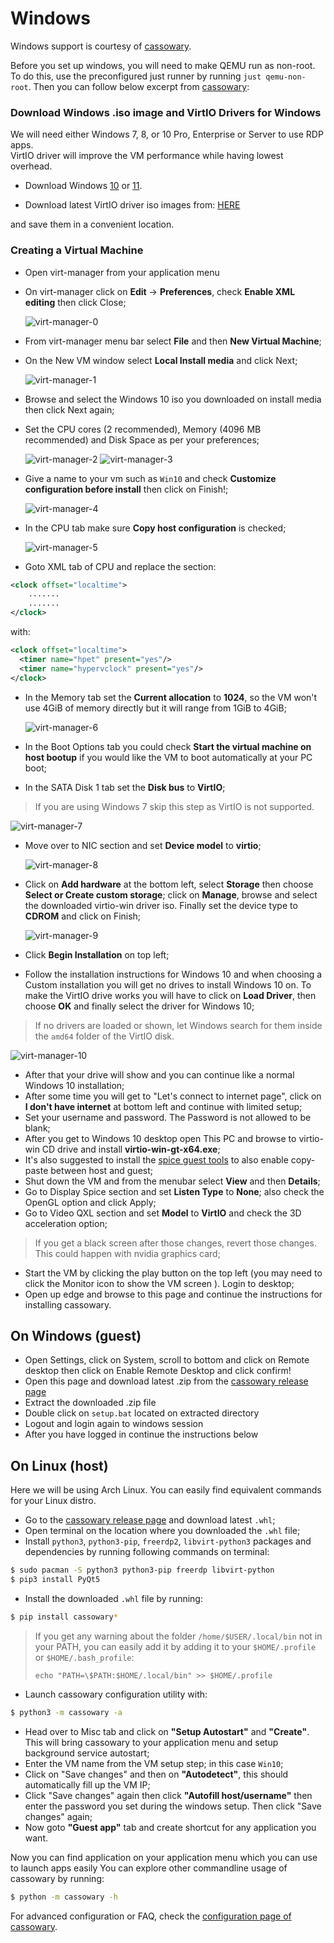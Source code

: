 # Windows

Windows support is courtesy of [cassowary](https://github.com/casualsnek/cassowarys).

Before you set up windows, you will need to make QEMU run as non-root. To do this, use the preconfigured just runner by running `just qemu-non-root`. Then you can follow below excerpt from [cassowary](https://github.com/casualsnek/cassowary):
### Download Windows .iso image and VirtIO Drivers for Windows

We will need either Windows 7, 8, or 10 Pro, Enterprise or Server to use RDP apps.  
VirtIO driver will improve the VM performance while having lowest overhead.

- Download Windows [10](https://www.microsoft.com/en-us/software-download/windows10) or [11](https://www.microsoft.com/software-download/windows11).

- Download latest VirtIO driver iso images from: [HERE](https://fedorapeople.org/groups/virt/virtio-win/direct-downloads/stable-virtio/virtio-win.iso)

and save them in a convenient location.

### Creating a Virtual Machine

- Open virt-manager from your application menu

- On virt-manager click on **Edit** -> **Preferences**, check **Enable XML editing** then click Close;  
  
  <img src="https://github.com/casualsnek/cassowary/raw/main/docs/img/virt-manager-0.png" alt="virt-manager-0">

- From virt-manager menu bar select **File** and then **New Virtual Machine**;

- On the New VM window select **Local Install media** and click Next;  
  
  <img src="https://github.com/casualsnek/cassowary/raw/main/docs/img/virt-manager-1.png" alt="virt-manager-1">

- Browse and select the Windows 10 iso you downloaded on install media then click Next again;

- Set the CPU cores (2 recommended), Memory (4096 MB recommended) and Disk Space as per your preferences;  
  
  <img src="https://github.com/casualsnek/cassowary/raw/main/docs/img/virt-manager-2.png" alt="virt-manager-2">
  <img src="https://github.com/casualsnek/cassowary/raw/main/docs/img/virt-manager-3.png" alt="virt-manager-3">

- Give a name to your vm such as `Win10` and check **Customize configuration before install** then click on Finish!;  
  
  <img src="https://github.com/casualsnek/cassowary/raw/main/docs/img/virt-manager-4.png" alt="virt-manager-4">

- In the CPU tab make sure **Copy host configuration** is checked;  
  
  <img src="https://github.com/casualsnek/cassowary/raw/main/docs/img/virt-manager-5.png" alt="virt-manager-5">

- Goto XML tab of CPU and replace the section:

```xml
<clock offset="localtime">
    .......
    .......
</clock>
```

with:

```xml
<clock offset="localtime">
  <timer name="hpet" present="yes"/>
  <timer name="hypervclock" present="yes"/>
</clock>
```

- In the Memory tab set the **Current allocation** to **1024**, so the VM won't use 4GiB of memory directly but it will range from 1GiB to 4GiB;  
  
  <img src="https://github.com/casualsnek/cassowary/raw/main/docs/img/virt-manager-6.png" alt="virt-manager-6">

- In the Boot Options tab you could check **Start the virtual machine on host bootup** if you would like the VM to boot automatically at your PC boot;

- In the SATA Disk 1 tab set the **Disk bus** to **VirtIO**;  

> If you are using Windows 7 skip this step as VirtIO is not supported.

<img src="https://github.com/casualsnek/cassowary/raw/main/docs/img/virt-manager-7.png" alt="virt-manager-7">

- Move over to NIC section and set **Device model** to **virtio**;  
  
  <img src="https://github.com/casualsnek/cassowary/raw/main/docs/img/virt-manager-8.png" alt="virt-manager-8">

- Click on **Add hardware** at the bottom left, select **Storage** then choose **Select or Create custom storage**; click on **Manage**, browse and select the downloaded virtio-win driver iso. Finally set the device type to **CDROM** and click on Finish;  
  
  <img src="https://github.com/casualsnek/cassowary/raw/main/docs/img/virt-manager-9.png" alt="virt-manager-9">

- Click **Begin Installation** on top left;

- Follow the installation instructions for Windows 10 and when choosing a Custom installation you will get no drives to install Windows 10 on. To make the VirtIO drive works you will have to click on **Load Driver**, then choose **OK** and finally select the driver for Windows 10;

> If no drivers are loaded or shown, let Windows search for them inside the `amd64` folder of the VirtIO disk.

<img src="https://github.com/casualsnek/cassowary/raw/main/docs/img/virt-manager-10.png" alt="virt-manager-10">

- After that your drive will show and you can continue like a normal Windows 10 installation;
- After some time you will get to "Let's connect to internet page", click on **I don't have internet** at bottom left and continue with limited setup;
- Set your username and password. The Password is not allowed to be blank;
- After you get to Windows 10 desktop open This PC and browse to virtio-win CD drive and install **virtio-win-gt-x64.exe**;
- It's also suggested to install the [spice guest tools](https://www.spice-space.org/download/windows/spice-guest-tools/spice-guest-tools-latest.exe) to also enable copy-paste between host and guest;
- Shut down the VM and from the menubar select **View** and then **Details**;
- Go to Display Spice section and set **Listen Type** to **None**; also check the OpenGL option and click Apply;
- Go to Video QXL section and set **Model** to **VirtIO** and check the 3D acceleration option;

> If you get a black screen after those changes, revert those changes. This could happen with nvidia graphics card;

- Start the VM by clicking the play button on the top left (you may need to click the Monitor icon to show the VM screen ). Login to desktop;
- Open up edge and browse to this page and continue the instructions for installing cassowary.

## On Windows (guest)

- Open Settings, click on System, scroll to bottom and click on Remote desktop then click on Enable Remote Desktop and click confirm!
- Open this page and download latest .zip from the [cassowary release page](https://github.com/casualsnek/cassowary/releases/)
- Extract the downloaded .zip file
- Double click on `setup.bat` located on extracted directory
- Logout and login again to windows session
- After you have logged in continue the instructions below

## On Linux (host)

Here we will be using Arch Linux. You can easily find equivalent commands for your Linux distro.

- Go to the [cassowary release page](https://github.com/casualsnek/cassowary/releases/) and download latest `.whl`;  
- Open terminal on the location where you downloaded the `.whl` file;  
- Install `python3`, `python3-pip`, `freerdp2`, `libvirt-python3` packages and dependencies by running following commands on terminal:

```bash
$ sudo pacman -S python3 python3-pip freerdp libvirt-python
$ pip3 install PyQt5
```

- Install the downloaded `.whl` file by running:

```bash
$ pip install cassowary*
```

> If you get any warning about the folder `/home/$USER/.local/bin` not in your PATH, you can easily add it by adding it to your `$HOME/.profile` or `$HOME/.bash_profile`:
> 
> ```
> echo "PATH=\$PATH:$HOME/.local/bin" >> $HOME/.profile
> ```

- Launch cassowary configuration utility with:

```bash
$ python3 -m cassowary -a
```

- Head over to Misc tab and click on **"Setup Autostart"** and **"Create"**. This will bring cassowary to your application menu and setup background service autostart;
- Enter the VM name from the VM setup step; in this case `Win10`;
- Click on "Save changes" and then on **"Autodetect"**, this should automatically fill up the VM IP;
- Click "Save changes" again then click **"Autofill host/username"** then enter the password you set during the windows setup. Then click "Save changes" again;
- Now goto **"Guest app"** tab and create shortcut for any application you want.

Now you can find application on your application menu which you can use to launch apps easily
You can explore other commandline usage of cassowary by running:

```bash
$ python -m cassowary -h
```
For advanced configuration or FAQ, check the [configuration page of cassowary](https://github.com/casualsnek/cassowary/blob/main/docs/3-faq.md).